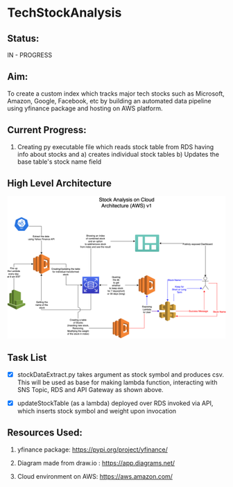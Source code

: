 # TechStockAnalysis

## Status: 

IN - PROGRESS

## Aim: 

To create a custom index which tracks major tech stocks such as Microsoft, Amazon, Google, Facebook, etc by building an automated data pipeline using yfinance package and hosting on AWS platform.

## Current Progress:

1) Creating py executable file which reads stock table from RDS having info about stocks and a) creates individual stock tables b) Updates the base table's stock name field

## High Level Architecture

![Stock Analysis Solution Architecture](StockAnalysisFlowchartv1.drawio.png "Stock Analysis Solution Architecture")

## Task List

- [x] stockDataExtract.py takes argument as stock symbol and produces csv.
This will be used as base for making lambda function, interacting with SNS Topic, RDS and API Gateway as shown above.

- [x] updateStockTable (as a lambda) deployed over RDS invoked via API, which inserts stock symbol and weight upon invocation

## Resources Used:

1. yfinance package: https://pypi.org/project/yfinance/ 

2. Diagram made from draw.io : https://app.diagrams.net/

3. Cloud environment on AWS: https://aws.amazon.com/

